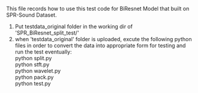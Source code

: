This file records how to use this test code for BiResnet Model that built on SPR-Sound Dataset.
1. Put testdata_original folder in the working dir of 'SPR_BiResnet_split_test/'
2. when 'testdata_original' folder is uploaded, excute the following python files in order to convert the data into appropriate form for testing and run the test eventually:
    <br>
    python split.py
    <br>
    python stft.py
    <br>
    python wavelet.py
    <br>
    python pack.py
    <br>
    python test.py